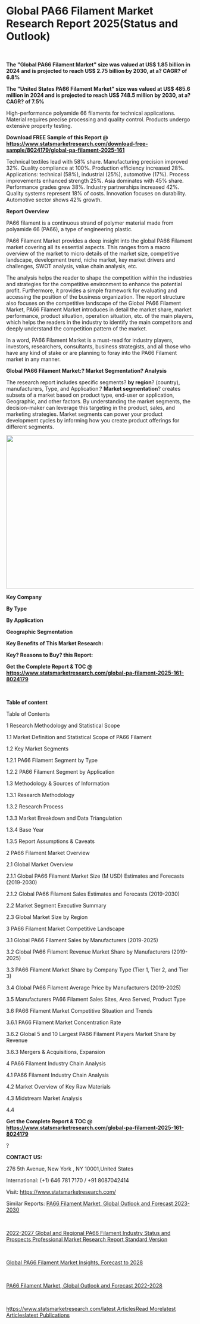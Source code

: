 <h1>Global PA66 Filament Market Research Report 2025(Status and Outlook)</h1><br/><p><strong>The "Global PA66 Filament Market" size was valued at US$ 1.85 billion in 2024 and is projected to reach US$ 2.75 billion by 2030, at a? <strong>CAGR</strong>? of 6.8%</strong></p>
 
 
 
 <p><strong>The "United States PA66 Filament Market" size was valued at US$ 485.6 million in 2024 and is projected to reach US$ 748.5 million by 2030, at a? <strong>CAGR</strong>? of 7.5%</strong></p>
 
 
 
 <p>High-performance polyamide 66 filaments for technical applications. Material requires precise processing and quality control. Products undergo extensive property testing.</p>
 
 
 
 <p><strong>Download FREE Sample of this Report @ <a href="https://www.statsmarketresearch.com/download-free-sample/8024179/global-pa-filament-2025-161">https://www.statsmarketresearch.com/download-free-sample/8024179/global-pa-filament-2025-161</a></strong></p>
 
 
 
 <p>Technical textiles lead with 58% share. Manufacturing precision improved 32%. Quality compliance at 100%. Production efficiency increased 28%. Applications: technical (58%), industrial (25%), automotive (17%). Process improvements enhanced strength 25%. Asia dominates with 45% share. Performance grades grew 38%. Industry partnerships increased 42%. Quality systems represent 18% of costs. Innovation focuses on durability. Automotive sector shows 42% growth.</p>
 
 
 
 <p><strong>Report Overview</strong></p>
 
 
 
 <p>PA66 filament is a continuous strand of polymer material made from polyamide 66 (PA66), a type of engineering plastic.</p>
 
 
 
 <p>PA66 Filament Market provides a deep insight into the global PA66 Filament market covering all its essential aspects. This ranges from a macro overview of the market to micro details of the market size, competitive landscape, development trend, niche market, key market drivers and challenges, SWOT analysis, value chain analysis, etc.</p>
 
 
 
 <p>The analysis helps the reader to shape the competition within the industries and strategies for the competitive environment to enhance the potential profit. Furthermore, it provides a simple framework for evaluating and accessing the position of the business organization. The report structure also focuses on the competitive landscape of the Global PA66 Filament Market, PA66 Filament Market introduces in detail the market share, market performance, product situation, operation situation, etc. of the main players, which helps the readers in the industry to identify the main competitors and deeply understand the competition pattern of the market.</p>
 
 
 
 <p>In a word, PA66 Filament Market is a must-read for industry players, investors, researchers, consultants, business strategists, and all those who have any kind of stake or are planning to foray into the PA66 Filament market in any manner.</p>
 
 
 
 <p><strong>Global PA66 Filament Market:? Market Segmentation? Analysis</strong></p>
 
 
 
 <p>The research report includes specific segments? <strong>by region</strong>? (country), manufacturers, Type, and Application.? <strong>Market segmentation</strong>? creates subsets of a market based on product type, end-user or application, Geographic, and other factors. By understanding the market segments, the decision-maker can leverage this targeting in the product, sales, and marketing strategies. Market segments can power your product development cycles by informing how you create product offerings for different segments.</p>
 
 
 
 <p><img alt="" src="https://www.24marketreports.com/assets/report-images/PA66FilamentMarket.jpg" style="height:411px; width:731px" /></p>
 
 
 
 <p><strong>Key Company</strong></p>
 
 
 
 <p><strong>By Type</strong></p>
 
 
 
 <p><strong><strong>By Application</strong></strong></p>
 
 
 
 <p><strong>Geographic Segmentation</strong></p>
 
 
 
 <p><strong>Key Benefits of This Market Research:</strong></p>
 
 
 
 <p><strong>Key? <strong>Reasons to Buy</strong>? this Report:</strong></p>
 
 
 
 <div><b>Get the Complete Report & TOC @ <a href="https://www.statsmarketresearch.com/global-pa-filament-2025-161-8024179">https://www.statsmarketresearch.com/global-pa-filament-2025-161-8024179</a></b></div>
 
 
 
 <p><br />
 
 <b>Table of content</b></p>
 
 
 
 <p>Table of Contents<br />
 
 1 Research Methodology and Statistical Scope<br />
 
 1.1 Market Definition and Statistical Scope of PA66 Filament<br />
 
 1.2 Key Market Segments<br />
 
 1.2.1 PA66 Filament Segment by Type<br />
 
 1.2.2 PA66 Filament Segment by Application<br />
 
 1.3 Methodology & Sources of Information<br />
 
 1.3.1 Research Methodology<br />
 
 1.3.2 Research Process<br />
 
 1.3.3 Market Breakdown and Data Triangulation<br />
 
 1.3.4 Base Year<br />
 
 1.3.5 Report Assumptions & Caveats<br />
 
 2 PA66 Filament Market Overview<br />
 
 2.1 Global Market Overview<br />
 
 2.1.1 Global PA66 Filament Market Size (M USD) Estimates and Forecasts (2019-2030)<br />
 
 2.1.2 Global PA66 Filament Sales Estimates and Forecasts (2019-2030)<br />
 
 2.2 Market Segment Executive Summary<br />
 
 2.3 Global Market Size by Region<br />
 
 3 PA66 Filament Market Competitive Landscape<br />
 
 3.1 Global PA66 Filament Sales by Manufacturers (2019-2025)<br />
 
 3.2 Global PA66 Filament Revenue Market Share by Manufacturers (2019-2025)<br />
 
 3.3 PA66 Filament Market Share by Company Type (Tier 1, Tier 2, and Tier 3)<br />
 
 3.4 Global PA66 Filament Average Price by Manufacturers (2019-2025)<br />
 
 3.5 Manufacturers PA66 Filament Sales Sites, Area Served, Product Type<br />
 
 3.6 PA66 Filament Market Competitive Situation and Trends<br />
 
 3.6.1 PA66 Filament Market Concentration Rate<br />
 
 3.6.2 Global 5 and 10 Largest PA66 Filament Players Market Share by Revenue<br />
 
 3.6.3 Mergers & Acquisitions, Expansion<br />
 
 4 PA66 Filament Industry Chain Analysis<br />
 
 4.1 PA66 Filament Industry Chain Analysis<br />
 
 4.2 Market Overview of Key Raw Materials<br />
 
 4.3 Midstream Market Analysis<br />
 
 4.4</p>
 
 
 
 <div><b>Get the Complete Report & TOC @ <a href="https://www.statsmarketresearch.com/global-pa-filament-2025-161-8024179">https://www.statsmarketresearch.com/global-pa-filament-2025-161-8024179</a></b></div>
 
 
 
 <p>? </p>
 
 
 
 <p><b>CONTACT US:</b><br />
 
 276 5th Avenue, New York , NY 10001,United States<br />
 
 International: (+1) 646 781 7170 / +91 8087042414<br />
 
 Visit: <a href="https://www.statsmarketresearch.com/">https://www.statsmarketresearch.com/</a><br />
 
 Similar Reports: <a href="https://www.statsmarketresearch.com/global-pa-filament-2025-161-8024179">PA66 Filament Market, Global Outlook and Forecast 2023-2030</a><br />
 
 <br />
 
 <a href="https://www.statsmarketresearch.com/global-pa-filament-2025-161-8024179">2022-2027 Global and Regional PA66 Filament Industry Status and Prospects Professional Market Research Report Standard Version</a><br />
 
 <br />
 
 <a href="https://www.statsmarketresearch.com/global-pa-filament-2025-161-8024179">Global PA66 Filament Market Insights, Forecast to 2028</a><br />
 
 <br />
 
 <a href="https://www.statsmarketresearch.com/global-pa-filament-2025-161-8024179">PA66 Filament Market, Global Outlook and Forecast 2022-2028</a><br />
 
 <br />
 
 <a href="https://gyeongbokgung.com">https://www.statsmarketresearch.com/</a><a href="https://hallyeomaritime.com">latest Articles</a><a href="https://jingwansa.com">Read More</a><a href="https://nguoiviet.jp/">latest Articles</a><a href="https://www.intelmarketresearch.com/">latest Publications</a></p>